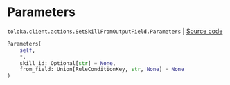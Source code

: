 # Parameters
`toloka.client.actions.SetSkillFromOutputField.Parameters` | [Source code](https://github.com/Toloka/toloka-kit/blob/v1.2.3/src/client/actions.py#L138)

```python
Parameters(
    self,
    *,
    skill_id: Optional[str] = None,
    from_field: Union[RuleConditionKey, str, None] = None
)
```


